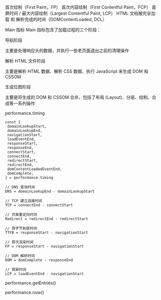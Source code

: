首次绘制（First Paint，FP）
首次内容绘制（First Contentful Paint，FCP）
首屏时间 / 最大内容绘制（Largest Contentful Paint, LCP）
HTML 文档被完全加载 和 解析完成的时间（DOMContentLoaded, DCL）

Main 指标
Main 指标包含了加载过程的三个阶段：

导航阶段

主要是处理响应头的数据，并执行一些老页面退出之前的清理操作

解析 HTML 文件阶段

主要是解析 HTML 数据、解析 CSS 数据、执行 JavaScript 来生成 DOM 和 CSSOM

生成位图阶段

主要是将生成的 DOM 和 CSSOM 合并，包括了布局 (Layout)、分层、绘制、合成等一系列操作


performance.timing
```
const {
 domainLookupStart,
 domainLookupEnd,
 navigationStart,
 loadEventEnd,
 responseStart,
 responseEnd,
 connectStart,
 connectEnd,
 redirectStart,
 redirectEnd,
 domContentLoadedEventEnd,
 domComplete,
} = performance.timing

// DNS 查询时间
DNS = domainLookupEnd - domainLookupStart

// TCP 建立连接时间
TCP = connectEnd - connectStart

// 页面重定向时间
Redirect = redirectEnd - redirectStart

// 首字节到底时间
TTFB = responseStart - navigationStart

// 首次渲染时间
FP = responseStart - navigationStart

// DOM 解析时间
DOM = domComplete - responseEnd

// 首屏时间
LCP = loadEventEnd - navigationStart

```

performance.getEntries()

performance.now()